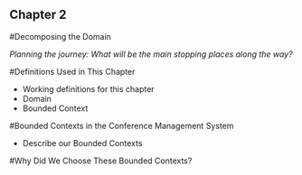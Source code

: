 ## Chapter 2
#Decomposing the Domain 

*Planning the journey: What will be the main stopping places along the way?*

#Definitions Used in This Chapter 

* Working definitions for this chapter 
* Domain 
* Bounded Context 

#Bounded Contexts in the Conference Management System 

* Describe our Bounded Contexts 

#Why Did We Choose These Bounded Contexts? 
